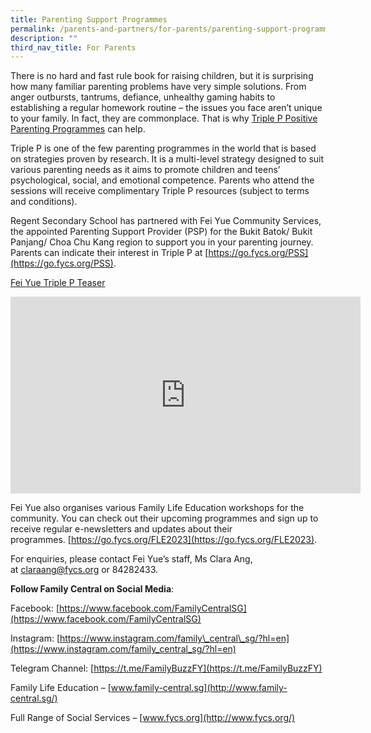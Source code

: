 ```yaml
---
title: Parenting Support Programmes
permalink: /parents-and-partners/for-parents/parenting-support-programmes/
description: ""
third_nav_title: For Parents
---
```

There is no hard and fast rule book for raising children, but it is surprising how many familiar parenting problems have very simple solutions. From anger outbursts, tantrums, defiance, unhealthy gaming habits to establishing a regular homework routine – the issues you face aren’t unique to your family. In fact, they are commonplace. That is why [Triple P Positive Parenting Programmes](https://www.triplep-parenting.net/global/triple-p/) can help.

Triple P is one of the few parenting programmes in the world that is based on strategies proven by research. It is a multi-level strategy designed to suit various parenting needs as it aims to promote children and teens’ psychological, social, and emotional competence. Parents who attend the sessions will receive complimentary Triple P resources (subject to terms and conditions).

Regent Secondary School has partnered with Fei Yue Community Services, the appointed Parenting Support Provider (PSP) for the Bukit Batok/ Bukit Panjang/ Choa Chu Kang region to support you in your parenting journey. Parents can indicate their interest in Triple P at [https://go.fycs.org/PSS](https://go.fycs.org/PSS).

[Fei Yue Triple P Teaser](https://youtu.be/OktQSOzQ0oY)

<iframe width="560" height="315" src="https://www.youtube.com/embed/OktQSOzQ0oY" title="YouTube video player" frameborder="0" allow="accelerometer; autoplay; clipboard-write; encrypted-media; gyroscope; picture-in-picture" allowfullscreen></iframe>

Fei Yue also organises various Family Life Education workshops for the community. You can check out their upcoming programmes and sign up to receive regular e-newsletters and updates about their programmes. [https://go.fycs.org/FLE2023](https://go.fycs.org/FLE2023).

For enquiries, please contact Fei Yue’s staff, Ms Clara Ang, at [claraang@fycs.org](mailto:claraang@fycs.org) or 84282433.

**Follow Family Central on Social Media**:

Facebook: [https://www.facebook.com/FamilyCentralSG](https://www.facebook.com/FamilyCentralSG)

Instagram: [https://www.instagram.com/family\_central\_sg/?hl=en](https://www.instagram.com/family_central_sg/?hl=en)

Telegram Channel: [https://t.me/FamilyBuzzFY](https://t.me/FamilyBuzzFY)

Family Life Education – [www.family-central.sg](http://www.family-central.sg/)

Full Range of Social Services – [www.fycs.org](http://www.fycs.org/)